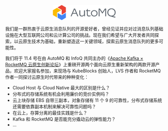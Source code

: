 <!--

**Here are some ideas to get you started:**

🙋‍♀️ A short introduction - what is your organization all about?
🌈 Contribution guidelines - how can the community get involved?
👩‍💻 Useful resources - where can the community find your docs? Is there anything else the community should know?
🍿 Fun facts - what does your team eat for breakfast?
🧙 Remember, you can do mighty things with the power of [Markdown](https://docs.github.com/github/writing-on-github/getting-started-with-writing-and-formatting-on-github/basic-writing-and-formatting-syntax)
-->

<p align="center">
  <img src="https://raw.githubusercontent.com/AutoMQ/.github/main/profile/automq_logo.png" width="200" height="48" alt="AutoMQ - 引领消息和流存储走向云原生时代" />
</p>

我们是一群热衷于云原生消息队列的开源爱好者，曾经见证并应对过消息队列基础设施在大型互联网公司和云计算公司的挑战。现在我们希望与广大开发者共同探索，以云原生技术为基础，重新塑造这一关键领域，探索云原生消息队列的更多可能性。

我们将于 11.4 号在由 AutoMQ 和 InfoQ 共同主办的《[Apache Kafka × RocketMQ 云原生创新论坛](https://mp.weixin.qq.com/s/bU04iDeb10hVxofQsgWQDg)》上重磅开源两个面向云原生重新架构的两款开源产品，欢迎大家报名参加，来现场与 KubeBlocks 创始人，LVS 作者和 RocketMQ 作者一同探讨云原生时代带来的种种变化：

* Cloud Host 与 Cloud Native 最大的区别是什么？
* 分布式的存储系统有机会利用廉价的竞价实例吗？
* 云上块存储 EBS 自带三副本，对象存储有 11 个 9 的可靠性，分布式存储系统还需要依靠副本机制来解决可靠性问题吗？
* 在云上，存算分离的最佳实践是什么？
* Kafka 和 RocketMQ 是否能充分撬动云的弹性能力？
* ...
